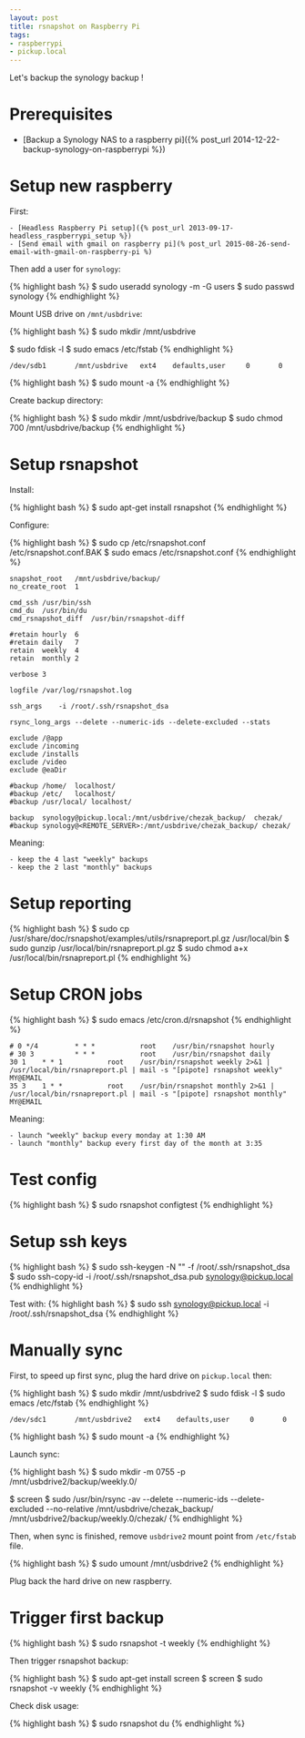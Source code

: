 ```yaml
---
layout: post
title: rsnapshot on Raspberry Pi
tags:
- raspberrypi
- pickup.local
---
```


Let's backup the synology backup !


# Prerequisites

- [Backup a Synology NAS to a raspberry pi]({% post_url 2014-12-22-backup-synology-on-raspberrypi %})


# Setup new raspberry

First:

    - [Headless Raspberry Pi setup]({% post_url 2013-09-17-headless_raspberrypi_setup %})
    - [Send email with gmail on raspberry pi](% post_url 2015-08-26-send-email-with-gmail-on-raspberry-pi %)

Then add a user for `synology`:

{% highlight bash %}
$ sudo useradd synology -m -G users
$ sudo passwd synology
{% endhighlight %}

Mount USB drive on `/mnt/usbdrive`:

{% highlight bash %}
$ sudo mkdir /mnt/usbdrive

$ sudo fdisk -l
$ sudo emacs /etc/fstab
{% endhighlight %}

```
/dev/sdb1       /mnt/usbdrive   ext4    defaults,user     0       0
```

{% highlight bash %}
$ sudo mount -a
{% endhighlight %}

Create backup directory:

{% highlight bash %}
$ sudo mkdir /mnt/usbdrive/backup
$ sudo chmod 700 /mnt/usbdrive/backup
{% endhighlight %}


# Setup rsnapshot

Install:

{% highlight bash %}
$ sudo apt-get install rsnapshot
{% endhighlight %}

Configure:

{% highlight bash %}
$ sudo cp /etc/rsnapshot.conf /etc/rsnapshot.conf.BAK
$ sudo emacs /etc/rsnapshot.conf
{% endhighlight %}

```
snapshot_root	/mnt/usbdrive/backup/
no_create_root	1

cmd_ssh	/usr/bin/ssh
cmd_du	/usr/bin/du
cmd_rsnapshot_diff	/usr/bin/rsnapshot-diff

#retain	hourly	6
#retain	daily	7
retain	weekly	4
retain	monthly	2

verbose	3

logfile /var/log/rsnapshot.log

ssh_args	-i /root/.ssh/rsnapshot_dsa

rsync_long_args --delete --numeric-ids --delete-excluded --stats

exclude /@app
exclude /incoming
exclude /installs
exclude /video
exclude @eaDir

#backup /home/	localhost/
#backup /etc/	localhost/
#backup /usr/local/	localhost/

backup  synology@pickup.local:/mnt/usbdrive/chezak_backup/	chezak/
#backup synology@<REMOTE_SERVER>:/mnt/usbdrive/chezak_backup/ chezak/
```

Meaning:

	- keep the 4 last "weekly" backups
	- keep the 2 last "monthly" backups


# Setup reporting

{% highlight bash %}
$ sudo cp /usr/share/doc/rsnapshot/examples/utils/rsnapreport.pl.gz /usr/local/bin
$ sudo gunzip /usr/local/bin/rsnapreport.pl.gz
$ sudo chmod a+x /usr/local/bin/rsnapreport.pl
{% endhighlight %}


# Setup CRON jobs

{% highlight bash %}
$ sudo emacs /etc/cron.d/rsnapshot
{% endhighlight %}

```
# 0 */4         * * *           root    /usr/bin/rsnapshot hourly
# 30 3          * * *           root    /usr/bin/rsnapshot daily
30 1    * * 1           root    /usr/bin/rsnapshot weekly 2>&1 | /usr/local/bin/rsnapreport.pl | mail -s "[pipote] rsnapshot weekly" MY@EMAIL
35 3    1 * *           root    /usr/bin/rsnapshot monthly 2>&1 | /usr/local/bin/rsnapreport.pl | mail -s "[pipote] rsnapshot monthly" MY@EMAIL
```

Meaning:

	- launch "weekly" backup every monday at 1:30 AM
	- launch "monthly" backup every first day of the month at 3:35


# Test config

{% highlight bash %}
$ sudo rsnapshot configtest
{% endhighlight %}


# Setup ssh keys

{% highlight bash %}
$ sudo ssh-keygen -N "" -f /root/.ssh/rsnapshot_dsa
$ sudo ssh-copy-id -i /root/.ssh/rsnapshot_dsa.pub synology@pickup.local
{% endhighlight %}

Test with:
{% highlight bash %}
$ sudo ssh synology@pickup.local -i /root/.ssh/rsnapshot_dsa
{% endhighlight %}


# Manually sync

First, to speed up first sync, plug the hard drive on `pickup.local` then:

{% highlight bash %}
$ sudo mkdir /mnt/usbdrive2
$ sudo fdisk -l
$ sudo emacs /etc/fstab
{% endhighlight %}

```
/dev/sdc1       /mnt/usbdrive2   ext4    defaults,user     0       0
```

{% highlight bash %}
$ sudo mount -a
{% endhighlight %}

Launch sync:

{% highlight bash %}
$ sudo mkdir -m 0755 -p /mnt/usbdrive2/backup/weekly.0/

$ screen
$ sudo /usr/bin/rsync -av --delete --numeric-ids --delete-excluded --no-relative /mnt/usbdrive/chezak_backup/ /mnt/usbdrive2/backup/weekly.0/chezak/
{% endhighlight %}

Then, when sync is finished, remove `usbdrive2` mount point from `/etc/fstab` file.

{% highlight bash %}
$ sudo umount /mnt/usbdrive2
{% endhighlight %}

Plug back the hard drive on new raspberry.


# Trigger first backup

{% highlight bash %}
$ sudo rsnapshot -t weekly
{% endhighlight %}

Then trigger rsnapshot backup:

{% highlight bash %}
$ sudo apt-get install screen
$ screen
$ sudo rsnapshot -v weekly
{% endhighlight %}

Check disk usage:

{% highlight bash %}
$ sudo rsnapshot du
{% endhighlight %}
